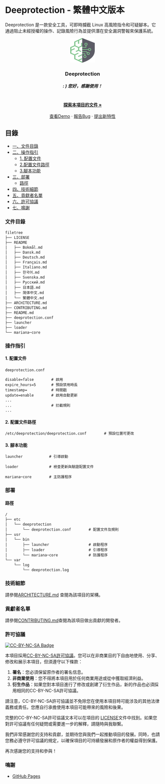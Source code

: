 # Deeprotection - 繁體中文版本

Deeprotection 是一款安全工具，可即時攔截 Linux 高風險指令和可疑腳本。它通過阻止未經授權的操作、記錄風險行為並提供潛在安全漏洞警報來保護系統。

<p align="center">
  <a href="https://github.com/Geekstrange/Deeprotection">
    <img src="images/logo.svg" alt="Logo" width="80" height="80">
  </a>
  <h3 align="center">Deeprotection</h3>
  <h5 align="center">: ) 您好，感謝使用！</h5>
  <p align="center">
    <br />
    <a href="https://github.com/Geekstrange/Deeprotection"><strong>探索本項目的文件 »</strong></a>
    <br />
    <br />
    <a href="https://github.com/Geekstrange/Deeprotection">查看Demo</a>
    ·
    <a href="https://github.com/Geekstrange/Deeprotection/issues">報告Bug</a>
    ·
    <a href="https://github.com/Geekstrange/Deeprotection/issues">提出新特性</a>
  </p>

## 目錄

- [一、文件目錄](#文件目錄)
- [二、操作指引](#操作指引)
  - [1. 配置文件](#1-配置文件)
  - [2.配置文件路徑](#2-配置文件路徑)
  - [3.腳本功能](#3-腳本功能)
- [三、部署](#部署)
  - [路徑](#路徑)
- [四、技術細節](#技術細節)
- [五、貢獻者名單](#貢獻者名單)
- [六、許可協議](#許可協議)  
- [七、鳴謝](#鳴謝)

### 文件目錄
```
filetree 
├── LICENSE
├── README
│   ├── Bokmål.md
│   ├── Dansk.md
│   ├── Deutsch.md
│   ├── Français.md
│   ├── Italiano.md
│   ├── 한국어.md
│   ├── Svenska.md
│   ├── Русский.md
│   ├── 日本語.md
│   ├── 简体中文.md
│   └── 繁體中文.md
├── ARCHITECTURE.md
├── CONTRIBUTING.md
├── README.md
├── deeprotection.conf
├── launcher
├── loader
└── mariana─core
```

### 操作指引

#### 1. 配置文件

`deeprotection.conf`

```
disable=false        # 啟用
expire_hours=5       # 預設禁用時長
timestamp=           # 時間戳
update=enable        # 啟用自動更新
...
...                  # 拦截規則
...
```

#### 2. 配置文件路徑

```
/etc/deeprotection/deeprotection.conf        # 預設位置可更改
```

#### 3. 腳本功能

```
launcher            # 引導啟動

loader              # 檢查更新與驗證配置文件

mariana─core        # 主防護程序
```

### 部署

#### 路徑

```
/
├── etc
│   └── deeprotection
│       └── deeprotection.conf        # 配置文件及規則
├── usr
│   └── bin 
│       ├── launcher                  # 啟動程序
│       ├── loader                    # 引導程序
│       └── mariana─core              # 防護程序
└── var
    └── log
        └── deeprotection.log
```

### 技術細節

請參閱[ARCHITECTURE.md](https://github.com/Geekstrange/Deeprotection/ARCHITECTURE.md) 查閱為該項目的架構。

### 貢獻者名單

請參閱[CONTRIBUTING.md](https://github.com/Geekstrange/Deeprotection/CONTRIBUTING.md)查閱為該項目做出貢獻的開發者。

### 許可協議

[![CC-BY-NC-SA Badge](https://mirrors.creativecommons.org/presskit/buttons/88x31/svg/by─nc─sa.svg)](https://creativecommons.org/licenses/by-nc-sa/4.0/)

本項目採用[CC-BY-NC-SA許可協議](https://creativecommons.org/licenses/by-nc-sa/4.0/)。您可以在非商業目的下自由地使用、分享、修改和展示本項目，但須遵守以下條款：

1. **署名**：您必須保留原作者的署名信息。
2. **非商業使用**：您不得將本項目用於任何商業用途或從中獲取經濟利益。
3. **衍生作品**：如果您對本項目進行了修改或創建了衍生作品，新的作品也必須採用相同的CC-BY-NC-SA許可協議。

請注意，CC-BY-NC-SA許可協議並不免除您在使用本項目時可能涉及的其他法律義務或責任。您應自行承擔使用本項目可能帶來的風險和後果。

完整的CC-BY-NC-SA許可協議文本可以在項目的 [LICENSE](https://github.com/Geekstrange/Deeprotection/LICENSE)文件中找到。如果您對許可協議有任何疑問或需要進一步的解釋，請隨時與我聯繫。

我們非常感謝您的支持和貢獻，並期待您與我們一起推動項目的發展。同時，也請您務必遵守許可協議的規定，以確保項目的可持續發展和原作者的權益得到保護。

再次感謝您的支持和參與！

### 鳴謝

- [GitHub Pages](https://pages.github.com)
